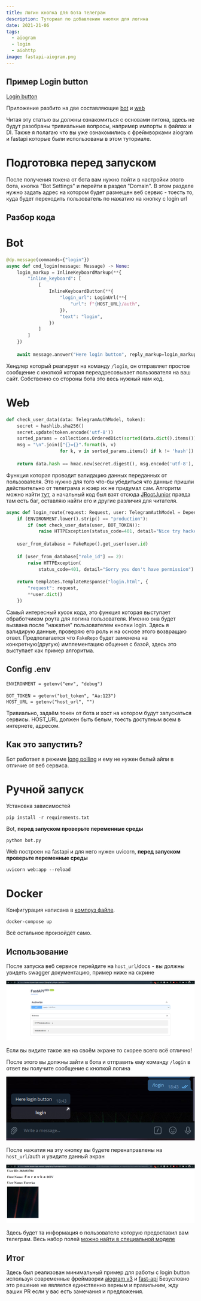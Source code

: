 ```yaml
---
title: Логин кнопка для бота телеграм
description: Туториал по добавлению кнопки для логина
date: 2021-21-06
tags:
  - aiogram
  - login
  - aiohttp
image: fastapi-aiogram.png
---
```


## Пример Login button

[Login button](https://core.telegram.org/bots/api#loginurl)

Приложение разбито на две составляющие [bot](https://github.com/Forevka/Aiogram.Login.Example/blob/main/bot.py) и [web](https://github.com/Forevka/Aiogram.Login.Example/blob/main/web.py)


Читая эту статью вы должны ознакомиться с основами питона, здесь не будут разобраны тривиальные вопросы, например импорты в файлах и DI. Также я полагаю что вы уже ознакомились с фреймворками aiogram и fastapi которые были использованы в этом туториале.

# Подготовка перед запуском

После получения токена от бота вам нужно пойти в настройки этого бота, кнопка "Bot Settings" и перейти в раздел "Domain". В этом разделе нужно задать адрес на котором будет размещен веб сервис - тоесть то, куда будет переходить пользователь по нажатию на кнопку с login url

## Разбор кода

# Bot

```python
@dp.message(commands={"login"})
async def cmd_login(message: Message) -> None:
    login_markup = InlineKeyboardMarkup(**{
        "inline_keyboard": [
            [
                InlineKeyboardButton(**{
                    "login_url": LoginUrl(**{
                        "url": f"{HOST_URL}/auth",
                    }),
                    "text": "login",
                })
            ]
        ]
    })

    await message.answer("Here login button", reply_markup=login_markup)
```

Хендлер который реагирует на команду `/login`, он отправляет простое сообщение с кнопкой которая переадресовывает пользователя на ваш сайт.
Собственно со стороны бота это весь нужный нам код.

# Web

```python
def check_user_data(data: TelegramAuthModel, token):
    secret = hashlib.sha256()
    secret.update(token.encode('utf-8'))
    sorted_params = collections.OrderedDict(sorted(data.dict().items()))
    msg = "\n".join(["{}={}".format(k, v)
                    for k, v in sorted_params.items() if k != 'hash'])

    return data.hash == hmac.new(secret.digest(), msg.encode('utf-8'), digestmod=hashlib.sha256).hexdigest()

```
Функция которая проводит валидацию данных переданных от пользователя. Это нужно для того что-бы убедиться что данные пришли действительно от телеграма и юзер их не придумал сам. Алгоритм можно найти [тут](https://core.telegram.org/widgets/login#checking-authorization), а начальный код был взят отсюда [JRootJunior](https://gist.github.com/JrooTJunior/887791de7273c9df5277d2b1ecadc839) правда там есть баг, оставляю найти его и другие различия для читателя.

```python
async def login_route(request: Request, user: TelegramAuthModel = Depends()) -> Response:
    if (ENVIRONMENT.lower().strip() == "production"):
        if (not check_user_data(user, BOT_TOKEN)):
            raise HTTPException(status_code=401, detail="Nice try hacker :D")

    user_from_database = FakeRepo().get_user(user.id)

    if (user_from_database["role_id"] == 2):
        raise HTTPException(
            status_code=401, detail="Sorry you don't have permission")

    return templates.TemplateResponse("login.html", {
        "request": request,
        **user.dict()
    })
```

Самый интересный кусок кода, это функция которая выступает обработчиком роута для логина пользователя. Именно она будет вызвана после "нажатия" пользователем кнопки login.
Здесь я валидирую данные, проверяю его роль и на основе этого возвращаю ответ.
Предполагается что `FakeRepo` будет заменена на конкретную(другую) имплементацию общения с базой, здесь это выступает как пример алгоритма.

## Config .env
```env
ENVIRONMENT = getenv("env", "debug")

BOT_TOKEN = getenv("bot_token", "Aa:123")
HOST_URL = getenv("host_url", "")
```

Тривиально, задаём токен от бота и хост на котором будут запускаться сервисы.
HOST_URL должен быть белым, тоесть доступным всем в интернете, адресом.

## Как это запустить?

Бот работает в режиме [long polling](https://core.telegram.org/bots/api#getupdates) и ему не нужен белый айпи в отличие от веб сервиса.

# Ручной запуск

Установка зависимостей


```shell
pip install -r requirements.txt
```

Bot, **перед запуском проверьте переменные среды**

```shell
python bot.py
```

Web построен на fastapi и для него нужен uvicorn, **перед запуском проверьте переменные среды**

```shell
uvicorn web:app --reload
```

# Docker

Конфигурация написана в [компоуз файле](https://github.com/Forevka/Aiogram.Login.Example/blob/main/docker-compose.yml).

```shell
docker-compose up
```

Всё остальное произойдёт само.

## Использование

После запуска веб сервисе перейдите на `host_url`/docs - вы должны увидеть swagger документацию, пример ниже на скрине 

![swagger](https://github.com/Forevka/Aiogram.Login.Example/blob/main/imgs/swagger-ex.PNG?raw=true)

Если вы видите такое же на своём экране то скорее всего всё отлично!

После этого вы должны зайти в бота и отправить ему команду `/login` в ответ вы получите сообщение с кнопкой логина

![login-button](https://github.com/Forevka/Aiogram.Login.Example/blob/main/imgs/login-ex.PNG?raw=true)

После нажатия на эту кнопку вы будете перенаправлены на `host_url`/auth и увидите данный экран

![user](https://github.com/Forevka/Aiogram.Login.Example/blob/main/imgs/user-ex.PNG?raw=true)

Здесь будет та информация о пользователе которую предоставил вам телеграм. Весь набор полей [можно найти в специальной моделе](https://github.com/Forevka/Aiogram.Login.Example/blob/main/models.py)

## Итог
Здесь был реализован минимальный пример для работы с login button используя современные фреймворки [aiogram v3](https://github.com/aiogram/aiogram/tree/dev-3.x) и [fast-api](https://fastapi.tiangolo.com/)
Безусловно это решение не является единственно верным и правильним, жду ваших PR если у вас есть замечания и предложения.